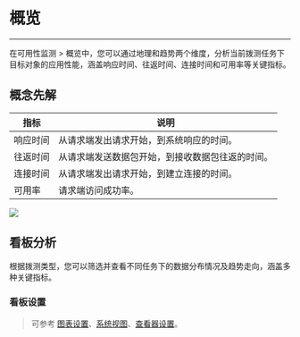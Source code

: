 # 概览
---


在可用性监测 > 概览中，您可以通过地理和趋势两个维度，分析当前拨测任务下目标对象的应用性能，涵盖响应时间、往返时间、连接时间和可用率等关键指标。



## 概念先解

| 指标 | 说明 |
| --- | --- |
| 响应时间 | 从请求端发出请求开始，到系统响应的时间。 |
| 往返时间 | 从请求端发送数据包开始，到接收数据包往返的时间。 |
| 连接时间 | 从请求端发出请求开始，到建立连接的时间。 |
| 可用率 | 请求端访问成功率。 |


![](img/synthetic_test_explorer.png)

## 看板分析

根据拨测类型，您可以筛选并查看不同任务下的数据分布情况及趋势走向，涵盖多种关键指标。

### 看板设置

> 可参考 [图表设置](../scene/visual-chart/chart-config.md)、[系统视图](../scene/built-in-view/index.md#system)、[查看器设置](../getting-started/function-details/explorer-search.md)。